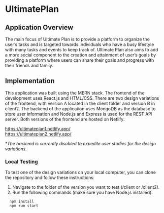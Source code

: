 # UltimatePlan
## Application Overview
The main focus of Ultimate Plan is to provide a platform to organize the user’s tasks and is targeted towards individuals who have a busy lifestyle with many tasks and events to keep track of. Ultimate Plan also aims to add a more social component to the creation and attainment of user’s goals by providing a platform where users can share their goals and progress with their friends and family.

## Implementation
This application was built using the MERN stack. The frontend of the development uses React.js and HTML/CSS. There are two design variations of the frontend, with version A located in the client folder and version B in client2. The backend of the application uses MongoDB as the database to store user information and Node.js and Express is used for the REST API server. Both versions of the frontend are hosted on Netlify:

https://ultimateplan1.netlify.app/
<br />
https://ultimateplan2.netlify.app/

**The backend is currently disabled to expedite user studies for the design variations.*

### Local Testing
To test one of the design variations on your local computer, you can clone the repository and follow these instructions:
1. Navigate to the folder of the version you want to test (/client or /client2).
2. Run the following commands (make sure you have Node.js installed):
```
  npm install
  npm run start
```
